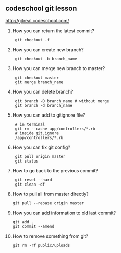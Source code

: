 ## codeschool git lesson 
http://gitreal.codeschool.com/

1. How you can return the latest commit?
  
        git checkout -f 
2. How you can create new branch?
        
        git checkout -b branch_name
3. How you can merge new branch to master?
        
        git checkout master
        git merge branch_name
4. How you can delete branch?
        
        git branch -D branch_name # without merge
        git branch -d branch_name
5. How you can add to gitignore file?
        
        # in terminal
        git rm --cache app/controllers/*.rb
        # inside git.ignore
        /app/controllers/*.rb
6. How you can fix git config?
        
        git pull origin master
        git status
7. How to go back to the previous commit?
        
        git reset --hard
        git clean -df
8. How to pull all from master directly?
      
       git pull --rebase origin master
9. How you can add information to old last commit?
      
       git add .
       git commit --amend
10. How to remove something from git?
      
        git rm -rf public/uploads

